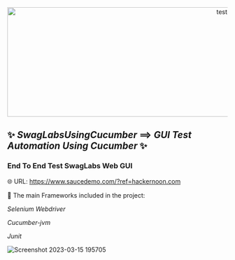 <div align="center">
 <img  src="https://user-images.githubusercontent.com/68038931/147390936-c6228337-9787-4aab-b5d6-826bc8e4e4a3.gif" alt="test-light" width="1000" height="250" />
 </div>
 
## ✨ *SwagLabsUsingCucumber* ==> *GUI* *Test Automation Using Cucumber* ✨

 ### End To End Test SwagLabs Web GUI

🌐 URL: https://www.saucedemo.com/?ref=hackernoon.com

📝 The main Frameworks included in the project:

 *Selenium Webdriver*
 
 *Cucumber-jvm*
 
 *Junit*

![Screenshot 2023-03-15 195705](https://user-images.githubusercontent.com/68038931/225406182-8258094f-f01c-4f14-ab68-ebe50d625681.png)

 

